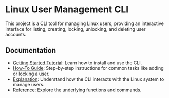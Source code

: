 # Linux User Management CLI

This project is a CLI tool for managing Linux users, providing an interactive interface for listing, creating, locking, unlocking, and deleting user accounts.

## Documentation

- [Getting Started Tutorial](./LinuxUserManagementCLI/tutorial.md): Learn how to install and use the CLI.
- [How-To Guide](./LinuxUserManagementCLI/how_to.md): Step-by-step instructions for common tasks like adding or locking a user.
- [Explanation](./LinuxUserManagementCLI/explanation.md): Understand how the CLI interacts with the Linux system to manage users.
- [Reference](./LinuxUserManagementCLI/reference.md): Explore the underlying functions and commands.

